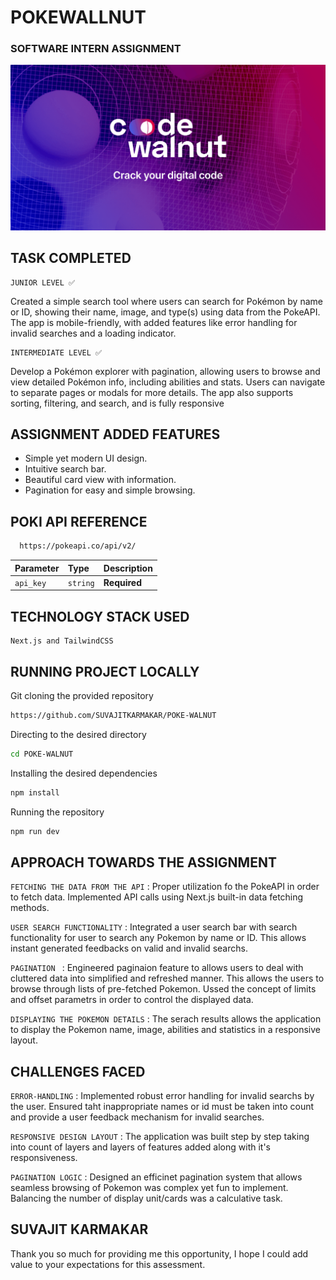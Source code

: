
# POKEWALLNUT
### SOFTWARE INTERN ASSIGNMENT 



![LOGO](./public/images/LOGO.png)


## TASK COMPLETED 
```
JUNIOR LEVEL ✅
``` 
Created a simple search tool where users can search for Pokémon by name or ID, showing their name, image, and type(s) using data from the PokeAPI. The app is mobile-friendly, with added features like error handling for invalid searches and a loading indicator.

``` 
INTERMEDIATE LEVEL ✅
``` 
Develop a Pokémon explorer with pagination, allowing users to browse and view detailed Pokémon info, including abilities and stats. Users can navigate to separate pages or modals for more details. The app also supports sorting, filtering, and search, and is fully responsive



## ASSIGNMENT ADDED FEATURES

- Simple yet modern UI design.
- Intuitive search bar.
- Beautiful card view with information.
- Pagination for easy and simple browsing.


## POKI API REFERENCE


```bash
  https://pokeapi.co/api/v2/

```

| Parameter | Type     | Description                |
| :-------- | :------- | :------------------------- |
| `api_key` | `string` | **Required** |



## TECHNOLOGY STACK USED 

```
Next.js and TailwindCSS
```

## RUNNING PROJECT LOCALLY

Git cloning the provided repository

```bash
https://github.com/SUVAJITKARMAKAR/POKE-WALNUT
```

Directing to the desired directory
```bash
cd POKE-WALNUT
```

Installing the desired dependencies
```bash
npm install 
```

Running the repository 
```bash 
npm run dev
```

## APPROACH TOWARDS THE ASSIGNMENT

`FETCHING THE DATA FROM THE API` : 
Proper utilization fo the PokeAPI in order to fetch data. Implemented API calls using Next.js built-in data fetching methods.

`USER SEARCH FUNCTIONALITY` : 
Integrated a user search bar with search functionality for user to search any Pokemon by name or ID. This allows instant generated feedbacks on valid and invalid searchs.

`PAGINATION ` :
Engineered paginaion feature to allows users to deal with cluttered data into simplified and refreshed manner. This allows the users to browse through lists of pre-fetched Pokemon. Ussed the concept of limits and offset parametrs in order to control the displayed data.

`DISPLAYING THE POKEMON DETAILS` : 
The serach results allows the application to display the Pokemon name, image, abilities and statistics in a responsive layout.



## CHALLENGES FACED

`ERROR-HANDLING` : 
Implemented robust error handling for invalid searchs by the user. Ensured taht inappropriate names or id must be taken into count and provide a user feedback mechanism for invalid searches.

`RESPONSIVE DESIGN LAYOUT` : 
The application was built step by step taking into count of layers and layers of features added along with it's responsiveness.

`PAGINATION LOGIC` : 
Designed an efficinet pagination system that allows seamless browsing of Pokemon was complex yet fun to implement. Balancing the number of display unit/cards was a calculative task.


## SUVAJIT KARMAKAR 
Thank you so much for providing me this opportunity, I hope I could add value to your expectations for this assessment.

